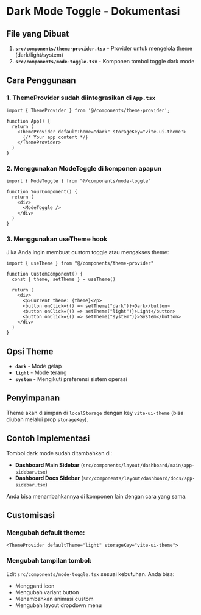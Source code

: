 # Dark Mode Toggle - Dokumentasi

## File yang Dibuat

1. **`src/components/theme-provider.tsx`** - Provider untuk mengelola theme (dark/light/system)
2. **`src/components/mode-toggle.tsx`** - Komponen tombol toggle dark mode

## Cara Penggunaan

### 1. ThemeProvider sudah diintegrasikan di `App.tsx`

```tsx
import { ThemeProvider } from '@/components/theme-provider';

function App() {
  return (
    <ThemeProvider defaultTheme="dark" storageKey="vite-ui-theme">
      {/* Your app content */}
    </ThemeProvider>
  )
}
```

### 2. Menggunakan ModeToggle di komponen apapun

```tsx
import { ModeToggle } from "@/components/mode-toggle"

function YourComponent() {
  return (
    <div>
      <ModeToggle />
    </div>
  )
}
```

### 3. Menggunakan useTheme hook

Jika Anda ingin membuat custom toggle atau mengakses theme:

```tsx
import { useTheme } from "@/components/theme-provider"

function CustomComponent() {
  const { theme, setTheme } = useTheme()

  return (
    <div>
      <p>Current theme: {theme}</p>
      <button onClick={() => setTheme("dark")}>Dark</button>
      <button onClick={() => setTheme("light")}>Light</button>
      <button onClick={() => setTheme("system")}>System</button>
    </div>
  )
}
```

## Opsi Theme

- **`dark`** - Mode gelap
- **`light`** - Mode terang
- **`system`** - Mengikuti preferensi sistem operasi

## Penyimpanan

Theme akan disimpan di `localStorage` dengan key `vite-ui-theme` (bisa diubah melalui prop `storageKey`).

## Contoh Implementasi

Tombol dark mode sudah ditambahkan di:
- **Dashboard Main Sidebar** (`src/components/layout/dashboard/main/app-sidebar.tsx`)
- **Dashboard Docs Sidebar** (`src/components/layout/dashboard/docs/app-sidebar.tsx`)

Anda bisa menambahkannya di komponen lain dengan cara yang sama.

## Customisasi

### Mengubah default theme:

```tsx
<ThemeProvider defaultTheme="light" storageKey="vite-ui-theme">
```

### Mengubah tampilan tombol:

Edit `src/components/mode-toggle.tsx` sesuai kebutuhan. Anda bisa:
- Mengganti icon
- Mengubah variant button
- Menambahkan animasi custom
- Mengubah layout dropdown menu
